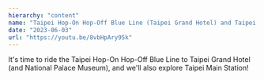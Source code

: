 ```yaml
---
hierarchy: "content"
name: "Taipei Hop-On Hop-Off Blue Line (Taipei Grand Hotel) and Taipei Main Station"
date: "2023-06-03"
url: "https://youtu.be/8vbHpAry95k"
---
```


It's time to ride the Taipei Hop-On Hop-Off Blue Line to Taipei Grand Hotel (and National Palace Museum), and we'll also explore Taipei Main Station!